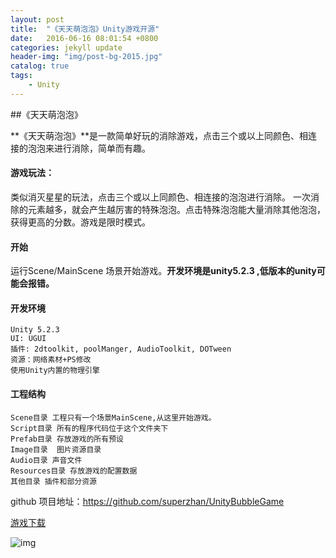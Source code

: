 ```yaml
---
layout: post
title:  "《天天萌泡泡》Unity游戏开源"
date:   2016-06-16 08:01:54 +0800
categories: jekyll update
header-img: "img/post-bg-2015.jpg"
catalog: true
tags:
    - Unity
---
```


##《天天萌泡泡》

   **《天天萌泡泡》**是一款简单好玩的消除游戏，点击三个或以上同颜色、相连接的泡泡来进行消除，简单而有趣。
   

   
#### **游戏玩法：**
类似消灭星星的玩法，点击三个或以上同颜色、相连接的泡泡进行消除。 一次消除的元素越多，就会产生越厉害的特殊泡泡。点击特殊泡泡能大量消除其他泡泡，获得更高的分数。游戏是限时模式。


#### 开始
运行Scene/MainScene 场景开始游戏。**开发环境是unity5.2.3 ,低版本的unity可能会报错。**


#### 开发环境
	Unity 5.2.3
	UI: UGUI
	插件: 2dtoolkit, poolManger, AudioToolkit, DOTween
	资源：网络素材+PS修改
	使用Unity内置的物理引擎
	
#### 工程结构
	Scene目录 工程只有一个场景MainScene,从这里开始游戏。
	Script目录 所有的程序代码位于这个文件夹下
	Prefab目录 存放游戏的所有预设
	Image目录  图片资源目录
	Audio目录 声音文件
	Resources目录 存放游戏的配置数据
	其他目录 插件和部分资源

github 项目地址：<https://github.com/superzhan/UnityBubbleGame>

[游戏下载](http://www.superzhan.cn/wp-content/uploads/2016/03/%E5%A4%A9%E5%A4%A9%E8%90%8C%E6%B3%A1%E6%B3%A1.apk)

![img](https://github.com/superzhan/UnityBubbleGame/raw/master/README/s1.png)